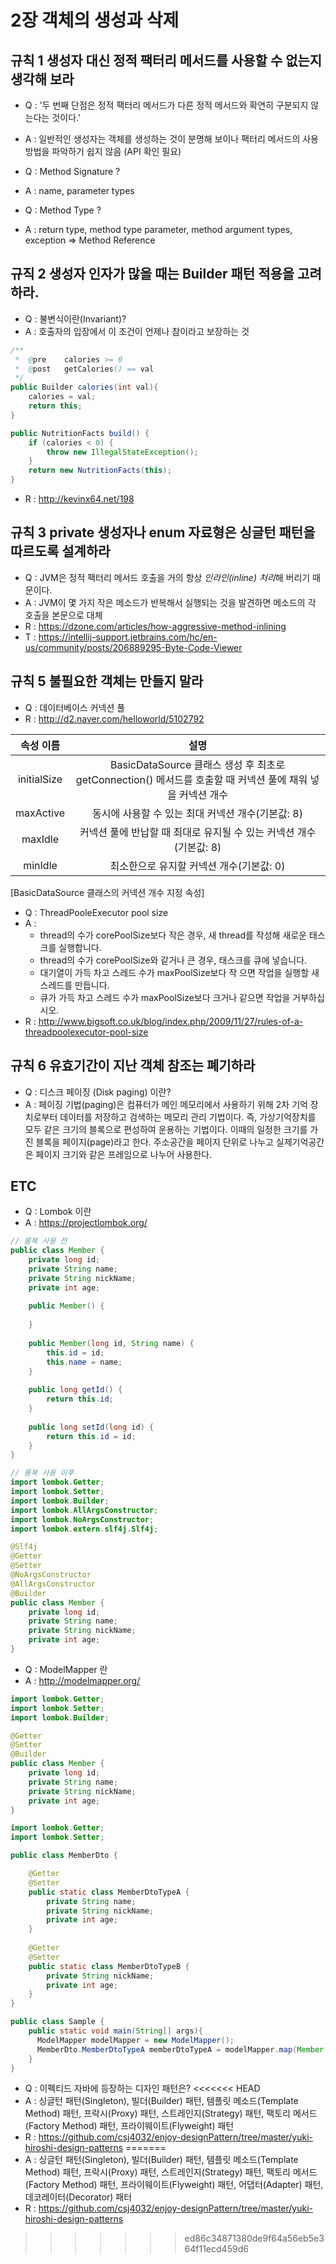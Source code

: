 # 2장 객체의 생성과 삭제

## 규칙 1 생성자 대신 정적 팩터리 메서드를 사용할 수 없는지 생각해 보라
* Q : '두 번째 단점은 정적 팩터리 메서드가 다른 정적 메서드와 확연히 구분되지 않는다는 것이다.'
* A : 일반적인 생성자는 객체를 생성하는 것이 분명해 보이나 팩터리 메서드의 사용방법을 파악하기 쉽지 않음 (API 확인 필요)

* Q : Method Signature ?
* A : name, parameter types

* Q : Method Type ?
* A : return type, method type parameter, method argument types, exception => Method Reference

## 규직 2 생성자 인자가 많을 때는 Builder 패턴 적용을 고려하라.
* Q : 불변식이란(Invariant)?
* A : 호출자의 입장에서 이 조건이 언제나 참이라고 보장하는 것

```java
/**
 *  @pre    calories >= 0
 *  @post   getCalories() == val
 */
public Builder calories(int val){
	calories = val;
	return this;
}

public NutritionFacts build() {
	if (calories < 0) {
		throw new IllegalStateException();
	}
	return new NutritionFacts(this);
}
```
* R : http://kevinx64.net/198

## 규칙 3 private 생성자나 enum 자료형은 싱글턴 패턴을 따르도록 설계하라
* Q : JVM은 정적 팩터리 메서드 호출을 거의 항상 *인라인(inline) 처리*해 버리기 때문이다.
* A : JVM이 몇 가지 작은 메소드가 반복해서 실행되는 것을 발견하면 메소드의 각 호출을 본문으로 대체 
* R : https://dzone.com/articles/how-aggressive-method-inlining
* T : https://intellij-support.jetbrains.com/hc/en-us/community/posts/206889295-Byte-Code-Viewer

## 규칙 5 불필요한 객체는 만들지 말라
* Q : 데이터베이스 커넥션 풀
* R : http://d2.naver.com/helloworld/5102792

| 속성 이름 | 설명 |
| :---: | :---: |
|initialSize| BasicDataSource 클래스 생성 후 최초로 getConnection() 메서드를 호출할 때 커넥션 풀에 채워 넣을 커넥션 개수 |
|maxActive| 동시에 사용할 수 있는 최대 커넥션 개수(기본값: 8) |
|maxIdle| 커넥션 풀에 반납할 때 최대로 유지될 수 있는 커넥션 개수(기본값: 8) |
|minIdle| 최소한으로 유지할 커넥션 개수(기본값: 0) |
[BasicDataSource 클래스의 커넥션 개수 지정 속성]

* Q : ThreadPooleExecutor pool size
* A : 
    * thread의 수가 corePoolSize보다 작은 경우, 새 thread를 작성해 새로운 태스크를 실행합니다.
    * thread의 수가 corePoolSize와 같거나 큰 경우, 태스크를 큐에 넣습니다.
    * 대기열이 가득 차고 스레드 수가 maxPoolSize보다 작 으면 작업을 실행할 새 스레드를 만듭니다.
    * 큐가 가득 차고 스레드 수가 maxPoolSize보다 크거나 같으면 작업을 거부하십시오.
* R : http://www.bigsoft.co.uk/blog/index.php/2009/11/27/rules-of-a-threadpoolexecutor-pool-size

## 규칙 6 유효기간이 지난 객체 참조는 폐기하라
* Q : 디스크 페이징 (Disk paging) 이란?
* A : 페이징 기법(paging)은 컴퓨터가 메인 메모리에서 사용하기 위해 2차 기억 장치로부터 데이터를 저장하고 검색하는 메모리 관리 기법이다. 즉, 가상기억장치를 모두 같은 크기의 블록으로 편성하여 운용하는 기법이다. 이때의 일정한 크기를 가진 블록을 페이지(page)라고 한다. 주소공간을 페이지 단위로 나누고 실제기억공간은 페이지 크기와 같은 프레임으로 나누어 사용한다.

## ETC
* Q : Lombok 이란
* A : https://projectlombok.org/

```java
// 롬복 사용 전
public class Member {
	private long id;
	private String name;
	private String nickName;
	private int age;
	
	public Member() {
		
	}
	
	public Member(long id, String name) {
        this.id = id;
        this.name = name;
    }
    
    public long getId() {
		return this.id;
    }
    
    public long setId(long id) {
   		return this.id = id;
    }
}
```

```java
// 롬복 사용 이후
import lombok.Getter;
import lombok.Setter;
import lombok.Builder;
import lombok.AllArgsConstructor;
import lombok.NoArgsConstructor;
import lombok.extern.slf4j.Slf4j;

@Slf4j
@Getter
@Setter
@NoArgsConstructor
@AllArgsConstructor
@Builder
public class Member {
	private long id;
	private String name;
	private String nickName;
	private int age;
}
```

* Q : ModelMapper 란
* A : http://modelmapper.org/

```java
import lombok.Getter;
import lombok.Setter;
import lombok.Builder;

@Getter
@Setter
@Builder
public class Member {
	private long id;
	private String name;
	private String nickName;
	private int age;
}
```

```java
import lombok.Getter;
import lombok.Setter;

public class MemberDto {

	@Getter
    @Setter
	public static class MemberDtoTypeA {
        private String name;
        private String nickName;
        private int age;
	}
	
	@Getter
    @Setter
    public static class MemberDtoTypeB {
        private String nickName;
        private int age;
    }
}
```

```java
public class Sample {
	public static void main(String[] args){
	  ModelMapper modelMapper = new ModelMapper();
      MemberDto.MemberDtoTypeA memberDtoTypeA = modelMapper.map(Member.builder().id(1L).name("홍길동").build(), MemberDto.MemberDtoTypeA.class);
	}
}
```

* Q : 이펙티드 자바에 등장하는 디자인 패턴은?
<<<<<<< HEAD
* A : 싱글턴 패턴(Singleton), 빌더(Builder) 패턴, 템플릿 메소드(Template Method) 패턴, 프락시(Proxy) 패턴, 스트레인지(Strategy) 패턴, 팩토리 메서드(Factory Method) 패턴, 프라이웨이트(Flyweight) 패턴
* R : https://github.com/csj4032/enjoy-designPattern/tree/master/yuki-hiroshi-design-patterns
=======
* A : 싱글턴 패턴(Singleton), 빌더(Builder) 패턴, 템플릿 메소드(Template Method) 패턴, 프락시(Proxy) 패턴, 스트레인지(Strategy) 패턴, 팩토리 메서드(Factory Method) 패턴, 프라이웨이트(Flyweight) 패턴, 어댑터(Adapter) 패턴, 데코레이터(Decorator) 패터
* R : https://github.com/csj4032/enjoy-designPattern/tree/master/yuki-hiroshi-design-patterns
>>>>>>> ed86c34871380de9f64a56eb5e364f11ecd459d6

